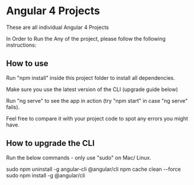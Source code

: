 # Angular 4 Projects
These are all individual Angular 4 Projects

In Order to Run the Any of the project, please follow the following instructions:

How to use
----------

Run "npm install" inside this project folder to install all dependencies.

Make sure you use the latest version of the CLI (upgrade guide below)

Run "ng serve" to see the app in action (try "npm start" in case "ng serve" fails).

Feel free to compare it with your project code to spot any errors you might have.


How to upgrade the CLI
-----------------------

Run the below commands - only use "sudo" on Mac/ Linux.

sudo npm uninstall -g angular-cli @angular/cli
npm cache clean --force
sudo npm install -g @angular/cli

